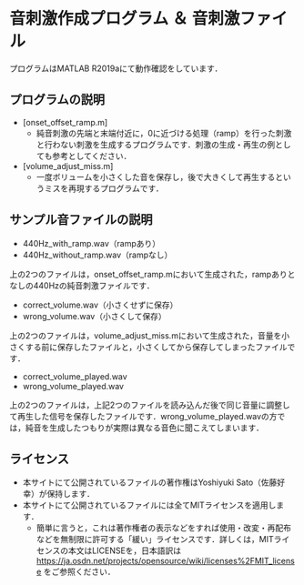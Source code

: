 # 音刺激作成プログラム ＆ 音刺激ファイル

プログラムはMATLAB R2019aにて動作確認をしています．

## プログラムの説明
- [onset_offset_ramp.m]
  - 純音刺激の先端と末端付近に，0に近づける処理（ramp）を行った刺激と行わない刺激を生成するプログラムです．刺激の生成・再生の例としても参考としてください．
- [volume_adjust_miss.m]
  - 一度ボリュームを小さくした音を保存し，後で大きくして再生するというミスを再現するプログラムです．

## サンプル音ファイルの説明
- 440Hz_with_ramp.wav（rampあり）
- 440Hz_without_ramp.wav（rampなし）

上の2つのファイルは，onset_offset_ramp.mにおいて生成された，rampありとなしの440Hzの純音刺激ファイルです．

- correct_volume.wav（小さくせずに保存）
- wrong_volume.wav（小さくして保存）

上の2つのファイルは，volume_adjust_miss.mにおいて生成された，音量を小さくする前に保存したファイルと，小さくしてから保存してしまったファイルです．

- correct_volume_played.wav
- wrong_volume_played.wav

上の2つのファイルは，上記2つのファイルを読み込んだ後で同じ音量に調整して再生した信号を保存したファイルです．wrong_volume_played.wavの方では，純音を生成したつもりが実際は異なる音色に聞こえてしまいます．

## ライセンス
- 本サイトにて公開されているファイルの著作権はYoshiyuki Sato（佐藤好幸）が保持します．
- 本サイトにて公開されているファイルには全てMITライセンスを適用します．
  - 簡単に言うと，これは著作権者の表示などをすれば使用・改変・再配布などを無制限に許可する「緩い」ライセンスです．詳しくは，MITライセンスの本文はLICENSEを，日本語訳は https://ja.osdn.net/projects/opensource/wiki/licenses%2FMIT_license をご参照ください．

